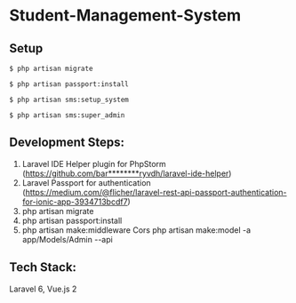 # Student-Management-System

## Setup 

`$ php artisan migrate
`

`$ php artisan passport:install
`

`$ php artisan sms:setup_system
`

`$ php artisan sms:super_admin
`

## Development Steps:

1. Laravel IDE Helper plugin for PhpStorm (https://github.com/bar********ryvdh/laravel-ide-helper)
2. Laravel Passport for authentication (https://medium.com/@flicher/laravel-rest-api-passport-authentication-for-ionic-app-3934713bcdf7)
3. php artisan migrate
4. php artisan passport:install
5. php artisan make:middleware Cors
   php artisan make:model -a app/Models/Admin --api



## Tech Stack:

Laravel 6,
Vue.js 2
